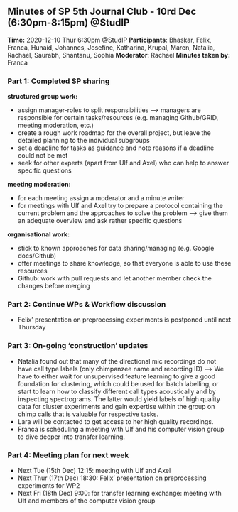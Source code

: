 ## Minutes of SP 5th Journal Club - 10rd Dec (6:30pm-8:15pm) @StudIP

**Time:** 2020-12-10 Thur 6:30pm @StudIP
**Participants**: Bhaskar, Felix, Franca, Hunaid, Johannes, Josefine, Katharina, Krupal, Maren, Natalia, Rachael, Saurabh, Shantanu, Sophia
**Moderator**: Rachael
**Minutes taken by:** Franca

### Part 1: Completed SP sharing

**structured group work:**
- assign manager-roles to split responsibilities --> managers are responsible for certain tasks/resources (e.g. managing Github/GRID, meeting moderation, etc.)
- create a rough work roadmap for the overall project, but leave the detailed planning to the individual subgroups
- set a deadline for tasks as guidance and note reasons if a deadline could not be met
- seek for other experts (apart from Ulf and Axel) who can help to answer specific questions

**meeting moderation:**
- for each meeting assign a moderator and a minute writer
- for meetings with Ulf and Axel try to prepare a protocol containing the current problem and the approaches to solve the problem --> give them an adequate overview and ask rather specific questions

**organisational work:**
- stick to known approaches for data sharing/managing (e.g. Google docs/Github)
- offer meetings to share knowledge, so that everyone is able to use these resources
- Github: work with pull requests and let another member check the changes before merging

### Part 2: Continue WPs & Workflow discussion
- Felix’ presentation on preprocessing experiments is postponed until next Thursday

### Part 3: On-going ‘construction’ updates
- Natalia found out that many of the directional mic recordings do not have call type labels (only chimpanzee name and recording ID) --> We have to either wait for unsupervised feature learning to give a good foundation for clustering, which could be used for batch labelling, or start to learn how to classify different call types acoustically and by inspecting spectrograms. The latter would yield labels of high quality data for cluster experiments and gain expertise within the group on chimp calls that is valuable for respective tasks.
- Lara will be contacted to get access to her high quality recordings.
- Franca is scheduling a meeting with Ulf and his computer vision group to dive deeper into transfer learning.

### Part 4: Meeting plan for next week
- Next Tue (15th Dec) 12:15: meeting with Ulf and Axel
- Next Thur (17th Dec) 18:30: Felix’ presentation on preprocessing experiments for WP2
- Next Fri (18th Dec) 9:00: for transfer learning exchange: meeting with Ulf and members of the computer vision group
